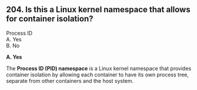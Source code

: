 ## 204. Is this a Linux kernel namespace that allows for container isolation?
Process ID  
A. Yes  
B. No  

**A. Yes**  

The **Process ID (PID) namespace** is a Linux kernel namespace that provides container isolation by allowing each container to have its own process tree, separate from other containers and the host system.
